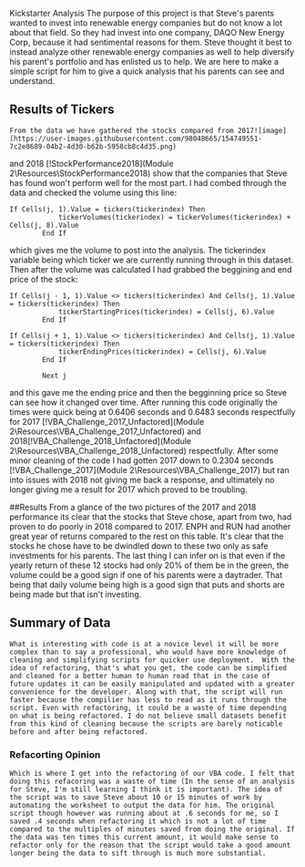Kickstarter Analysis
	The purpose of this project is that Steve's parents wanted to invest into renewable energy companies but do not know a lot about that field. So they had invest into one company, DAQO New Energy Corp, because it had sentimental reasons for them.  Steve thought it best to instead analyze other renewable energy companies as well to help diversify his parent's portfolio and has enlisted us to help. We are here to make a simple script for him to give a quick analysis that his parents can see and understand.

## Results of Tickers
	From the data we have gathered the stocks compared from 2017![image](https://user-images.githubusercontent.com/98048665/154749551-7c2e8689-04b2-4d30-b62b-5958cb8c4d35.png)
and 2018 [!StockPerformance2018](Module 2\Resources\StockPerformance2018) show that the companies that Steve has found won't perform well for the most part. I had combed through the data and checked the volume using this line: 
```
If Cells(j, 1).Value = tickers(tickerindex) Then
            tickerVolumes(tickerindex) = tickerVolumes(tickerindex) + Cells(j, 8).Value
        End If
```
which gives me the volume to post into the analysis. The tickerindex variable being which ticker we are currently running through in this dataset.  Then after the volume was calculated I had grabbed the beggining and end price of the stock:
     
```
If Cells(j - 1, 1).Value <> tickers(tickerindex) And Cells(j, 1).Value = tickers(tickerindex) Then
            tickerStartingPrices(tickerindex) = Cells(j, 6).Value
        End If
            
If Cells(j + 1, 1).Value <> tickers(tickerindex) And Cells(j, 1).Value = tickers(tickerindex) Then
            tickerEndingPrices(tickerindex) = Cells(j, 6).Value
        End If
        
        Next j
```
and this gave me the ending price and then the begginning price so Steve can see how it changed over time.  After running this code originally the times were quick being at 0.6406 seconds and 0.6483 seconds respectfully for 2017 [!VBA_Challenge_2017_Unfactored](Module 2\Resources\VBA_Challenge_2017_Unfactored) and 2018[!VBA_Challenge_2018_Unfactored](Module 2\Resources\VBA_Challenge_2018_Unfactored) respectfully. After some minor cleaning of the code I had gotten 2017 down to 0.2304 seconds [!VBA_Challenge_2017](Module 2\Resources\VBA_Challenge_2017) but ran into issues with 2018 not giving me back a response, and ultimately no longer giving me a result for 2017 which proved to be troubling.

##Results
	From a glance of the two pictures of the 2017 and 2018 performance its clear that the stocks that Steve chose, apart from two, had proven to do poorly in 2018 compared to 2017. ENPH and RUN had another great year of returns compared to the rest on this table. It's clear that the stocks he chose have to be dwindled down to these two only as safe investments for his parents.  The last thing I can infer on is that even if the yearly return of these 12 stocks had only 20% of them be in the green, the volume could be a good sign if one of his parents were a daytrader. That being that daily volume being high is a good sign that puts and shorts are being made but that isn't investing.  

## Summary of Data
	What is interesting with code is at a novice level it will be more complex than to say a professional, who would have more knowledge of cleaning and simplifying scripts for quicker use deployment.  With the idea of refactoring, that's what you get, the code can be simplified and cleaned for a better human to human read that in the case of future updates it can be easily manipulated and updated with a greater convenience for the developer. Along with that, the script will run faster because the compilier has less to read as it runs through the script. Even with refactoring, it could be a waste of time depending on what is being refactored. I do not believe small datasets benefit from this kind of cleaning because the scripts are barely noticable before and after being refactored. 
### Refacorting Opinion
	Which is where I get into the refactoring of our VBA code. I felt that doing this refacoring was a waste of time (In the sense of an analysis for Steve, I'm still learning I think it is important). The idea of the script was to save Steve about 10 or 15 minutes of work by automating the worksheet to output the data for him. The original script though however was running about at .6 seconds for me, so I saved .4 seconds when refactoring it which is not a lot of time compared to the multiples of minutes saved from doing the original. If the data was ten times this current amount, it would make sense to refactor only for the reason that the script would take a good amount longer being the data to sift through is much more substantial.


